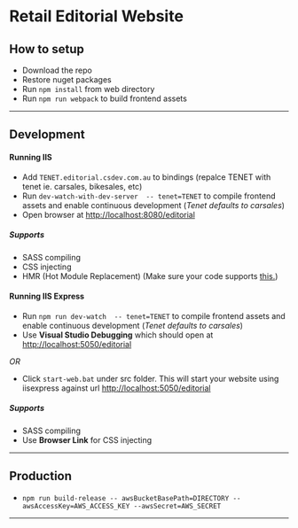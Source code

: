 # Retail Editorial Website

## How to setup

- Download the repo
- Restore nuget packages
- Run `npm install` from web directory
- Run `npm run webpack` to build frontend assets
___

## Development

#### Running IIS
- Add `TENET.editorial.csdev.com.au` to bindings (repalce TENET with tenet ie. carsales, bikesales, etc)
- Run `dev-watch-with-dev-server  -- tenet=TENET` to compile frontend assets and enable continuous development  (*Tenet defaults to carsales*)
- Open browser at [http://localhost:8080/editorial](http://localhost:8080/editorial)

##### Supports
- SASS compiling
- CSS injecting
- HMR (Hot Module Replacement) (Make sure your code supports [this.](https://webpack.github.io/docs/hot-module-replacement.html#api))

#### Running IIS Express
- Run `npm run dev-watch  -- tenet=TENET` to compile frontend assets and enable continuous development  (*Tenet defaults to carsales*)
- Use **Visual Studio Debugging** which should open at [http://localhost:5050/editorial](http://localhost:5050/editorial)


*OR*


- Click `start-web.bat` under src folder. This will start your website using iisexpress against url [http://localhost:5050/editorial](http://localhost:5050/editorial)

##### Supports
- SASS compiling
- Use **Browser Link** for CSS injecting


___


## Production

- `npm run build-release -- awsBucketBasePath=DIRECTORY --awsAccessKey=AWS_ACCESS_KEY --awsSecret=AWS_SECRET`
___
